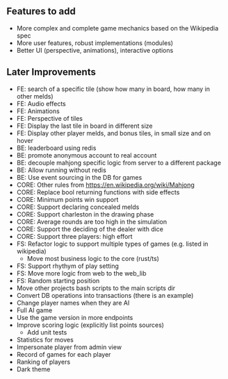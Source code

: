 ## Features to add

- More complex and complete game mechanics based on the Wikipedia spec
- More user features, robust implementations (modules)
- Better UI (perspective, animations), interactive options

## Later Improvements

- FE: search of a specific tile (show how many in board, how many in other melds)
- FE: Audio effects
- FE: Animations
- FE: Perspective of tiles
- FE: Display the last tile in board in different size
- FE: Display other player melds, and bonus tiles, in small size and on hover
- BE: leaderboard using redis
- BE: promote anonymous account to real account
- BE: decouple mahjong specific logic from server to a different package
- BE: Allow running without redis
- BE: Use event sourcing in the DB for games
- CORE: Other rules from https://en.wikipedia.org/wiki/Mahjong
- CORE: Replace bool returning functions with side effects
- CORE: Minimum points win support
- CORE: Support declaring concealed melds
- CORE: Support charleston in the drawing phase
- CORE: Average rounds are too high in the simulation
- CORE: Support the deciding of the dealer with dice
- CORE: Support three players: high effort
- FS: Refactor logic to support multiple types of games (e.g. listed in wikipedia)
    - Move most business logic to the core (rust/ts)
- FS: Support rhythym of play setting
- FS: Move more logic from web to the web_lib
- FS: Random starting position
- Move other projects bash scripts to the main scripts dir
- Convert DB operations into transactions (there is an example)
- Change player names when they are AI
- Full AI game
- Use the game version in more endpoints
- Improve scoring logic (explicitly list points sources)
    - Add unit tests
- Statistics for moves
- Impersonate player from admin view
- Record of games for each player
- Ranking of players
- Dark theme
